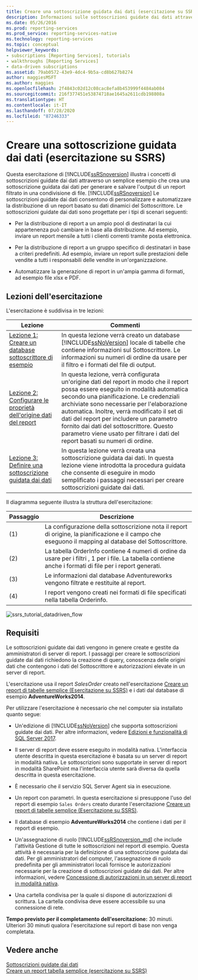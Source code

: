```yaml
---
title: Creare una sottoscrizione guidata dai dati (esercitazione su SSRS) | Microsoft Docs
description: Informazioni sulle sottoscrizioni guidate dai dati attraverso un semplice esempio in cui viene creata una sottoscrizione guidata dai dati per generare e salvare l'output di un report filtrato in una condivisione di file.
ms.date: 05/26/2016
ms.prod: reporting-services
ms.prod_service: reporting-services-native
ms.technology: reporting-services
ms.topic: conceptual
helpviewer_keywords:
- subscriptions [Reporting Services], tutorials
- walkthroughs [Reporting Services]
- data-driven subscriptions
ms.assetid: 79ab0572-43e9-4dc4-9b5a-cd8b627b8274
author: maggiesMSFT
ms.author: maggies
ms.openlocfilehash: 2f4843c02d12c08cac8efa8b453999f4484ab084
ms.sourcegitcommit: 216f377451e53874718ae1645a2611cdb198808a
ms.translationtype: HT
ms.contentlocale: it-IT
ms.lasthandoff: 07/28/2020
ms.locfileid: "87246333"
---
```

# <a name="create-a-data-driven-subscription-ssrs-tutorial"></a>Creare una sottoscrizione guidata dai dati (esercitazione su SSRS)
Questa esercitazione di [!INCLUDE[ssRSnoversion](../includes/ssrsnoversion-md.md)] illustra i concetti di sottoscrizioni guidate dai dati attraverso un semplice esempio che crea una sottoscrizione guidata dai dati per generare e salvare l'output di un report filtrato in una condivisione di file. 
[!INCLUDE[ssRSnoversion](../includes/ssrsnoversion-md.md)] Le sottoscrizioni guidate dai dati consentono di personalizzare e automatizzare la distribuzione di un report basato su dati dinamici del Sottoscrittore. Le sottoscrizioni guidate dai dati sono progettate per i tipi di scenari seguenti:  
  
-   Per la distribuzione di report a un ampio pool di destinatari la cui appartenenza può cambiare in base alla distribuzione. Ad esempio, inviare un report mensile a tutti i clienti correnti tramite posta elettronica.  
  
-   Per la distribuzione di report a un gruppo specifico di destinatari in base a criteri predefiniti. Ad esempio, inviare un report sulle prestazioni delle vendite a tutti i responsabili delle vendite in un'organizzazione.
+ Automatizzare la generazione di report in un'ampia gamma di formati, ad esempio file xlsx e PDF.  
  
## <a name="what-you-will-learn"></a>Lezioni dell'esercitazione  
L'esercitazione è suddivisa in tre lezioni:  

| Lezione | Commenti |
| ------ | -------- |
| [Lezione 1: Creare un database sottoscrittore di esempio](../reporting-services/lesson-1-creating-a-sample-subscriber-database.md) | In questa lezione verrà creato un database [!INCLUDE[ssNoVersion](../includes/ssnoversion-md.md)] locale di tabelle che contiene informazioni sul Sottoscrittore. Le informazioni su numeri di ordine da usare per il filtro e i formati del file di output. |
| [Lezione 2: Configurare le proprietà dell'origine dati del report](../reporting-services/lesson-2-modifying-the-report-data-source-properties.md) | In questa lezione, verrà configurata un'origine dati del report in modo che il report possa essere eseguito in modalità automatica secondo una pianificazione. Le credenziali archiviate sono necessarie per l'elaborazione automatica. Inoltre, verrà modificato il set di dati del report per includere un parametro fornito dai dati del sottoscrittore. Questo parametro viene usato per filtrare i dati del report basati su numeri di ordine. |
| [Lezione 3: Definire una sottoscrizione guidata dai dati](../reporting-services/lesson-3-defining-a-data-driven-subscription.md) | In questa lezione verrà creata una sottoscrizione guidata dai dati. In questa lezione viene introdotta la procedura guidata che consente di eseguire in modo semplificato i passaggi necessari per creare sottoscrizioni guidate dai dati. |

Il diagramma seguente illustra la struttura dell'esercitazione:

| Passaggio    | Descrizione |
| --------|------------ |
| (1)     | La configurazione della sottoscrizione nota il report di origine, la pianificazione e il campo che eseguono il mapping al database del Sottoscrittore. |
| (2)     | La tabella OrderInfo contiene 4 numeri di ordine da usare per i filtri , 1 per i file. La tabella contiene anche i formati di file per i report generati. |
| (3)     | Le informazioni dal database Adventureworks vengono filtrate e restituite al report. |
| (4)     | I report vengono creati nei formati di file specificati nella tabella Orderinfo. |



   ![ssrs_tutorial_datadriven_flow](../reporting-services/media/ssrs-tutorial-datadriven-flow.png) 
  
## <a name="requirements"></a>Requisiti  
Le sottoscrizioni guidate dai dati vengono in genere create e gestite da amministratori di server di report. I passaggi per creare le sottoscrizioni guidate dai dati richiedono la creazione di query, conoscenza delle origini dati che contengono i dati del Sottoscrittore e autorizzazioni elevate in un server di report.  
  
L'esercitazione usa il report *SalesOrder* creato nell'esercitazione [Creare un report di tabelle semplice &#40;Esercitazione su SSRS&#41;](../reporting-services/create-a-basic-table-report-ssrs-tutorial.md) e i dati dal database di esempio **AdventureWorks2014**.  
  
Per utilizzare l'esercitazione è necessario che nel computer sia installato quanto segue:  
  
-   Un'edizione di [!INCLUDE[ssNoVersion](../includes/ssnoversion-md.md)] che supporta sottoscrizioni guidate dai dati. Per altre informazioni, vedere [Edizioni e funzionalità di SQL Server 2017](../sql-server/editions-and-components-of-sql-server-2017.md).  
  
-   Il server di report deve essere eseguito in modalità nativa. L'interfaccia utente descritta in questa esercitazione è basata su un server di report in modalità nativa. Le sottoscrizioni sono supportate in server di report in modalità SharePoint ma l'interfaccia utente sarà diversa da quella descritta in questa esercitazione.  
  
-   È necessario che il servizio SQL Server Agent sia in esecuzione.  
  
-   Un report con parametri. In questa esercitazione si presuppone l'uso del report di esempio `Sales Orders` creato durante l'esercitazione [Creare un report di tabelle semplice &#40;Esercitazione su SSRS&#41;](../reporting-services/create-a-basic-table-report-ssrs-tutorial.md).  
  
-   Il database di esempio **AdventureWorks2014** che contiene i dati per il report di esempio.  
  
-   Un'assegnazione di ruolo [!INCLUDE[ssRSnoversion_md](../includes/ssrsnoversion-md.md)] che include l'attività Gestione di tutte le sottoscrizioni nel report di esempio. Questa attività è necessaria per la definizione di una sottoscrizione guidata dai dati. Per gli amministratori del computer, l'assegnazione di ruolo predefinita per gli amministratori locali fornisce le autorizzazioni necessarie per la creazione di sottoscrizioni guidate dai dati. Per altre informazioni, vedere [Concessione di autorizzazioni in un server di report in modalità nativa](../reporting-services/security/granting-permissions-on-a-native-mode-report-server.md).  
  
-   Una cartella condivisa per la quale si dispone di autorizzazioni di scrittura. La cartella condivisa deve essere accessibile su una connessione di rete.  
  
**Tempo previsto per il completamento dell'esercitazione:** 30 minuti. Ulteriori 30 minuti qualora l'esercitazione sul report di base non venga completata.  
  
## <a name="see-also"></a>Vedere anche  
[Sottoscrizioni guidate dai dati](../reporting-services/subscriptions/data-driven-subscriptions.md)  
[Creare un report tabella semplice &#40;esercitazione su SSRS&#41;](../reporting-services/create-a-basic-table-report-ssrs-tutorial.md)
 

